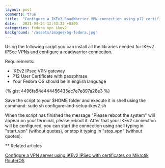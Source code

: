 ```yaml
---
layout: post
comments: true
title:  "Configure a IKEv2 RoadWarrior VPN connection using p12 certificate on Fedora 31+"
date:   2021-04-24 12:43:23 +0200
categories: fedora vpn ikev2
background: '/assets/images/bg-fedora.jpg'
---
```


Using the following script you can install all the libraries needed for IKEv2 IPSec VPNs and configure a roadwarrior connection.

Requirements:

- IKEv2 IPsec VPN gateway 
- P12 User Certificate with passphrase
- Your Fedora OS should be in english language 

{% gist 4496fa54e444456435ec7e7e897a28e3 %}

Save the script to your $HOME folder and execute it in shell using the command: sudo sh configure-and-setup-ikev2.sh 

When the script has finished the message "Please reboot the system" will appear on your terminal, please reboot it. After that your IKEv2 connection will be configured, you can start the connection using shell typing in "start_vpn" (without quotes), or stop it typing in "stop_vpn" (without quotes).

** Related articles

[Configure a VPN server using IKEv2 IPSec with certificates on Mikrotik RouterOS](https://carlesloriente.github.io/routeros/mikrotik/vpn/2021/04/23/configure-vpn-server-ikev2-ipsec-with-certificates-mikrotik-routeros.html) 